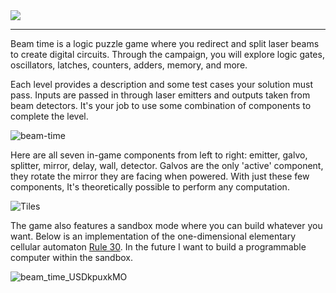 <img src="https://github.com/user-attachments/assets/7a7d112f-d1fe-4ebc-9871-f0752f28a168" />

---

Beam time is a logic puzzle game where you redirect and split laser beams to create digital circuits.
Through the campaign, you will explore logic gates, oscillators, latches, counters, adders, memory, and more.

Each level provides a description and some test cases your solution must pass.
Inputs are passed in through laser emitters and outputs taken from beam detectors. It's your job to use some combination of components to complete the level.

![beam-time](https://github.com/user-attachments/assets/0c7e36e2-f215-4d70-94a4-d23da675fd51)

Here are all seven in-game components from left to right: emitter, galvo, splitter, mirror, delay, wall, detector.
Galvos are the only 'active' component, they rotate the mirror they are facing when powered. With just these few components, It's theoretically possible to perform any computation.

![Tiles](https://github.com/user-attachments/assets/5a59ce18-30b6-4d62-b6ce-6b04fc648a01)

The game also features a sandbox mode where you can build whatever you want.
Below is an implementation of the one-dimensional elementary cellular automaton [Rule 30](https://en.wikipedia.org/wiki/Rule_30).
In the future I want to build a programmable computer within the sandbox.

![beam_time_USDkpuxkMO](https://github.com/user-attachments/assets/cdd9012a-4f53-487b-9c96-7de6b85262ec)
